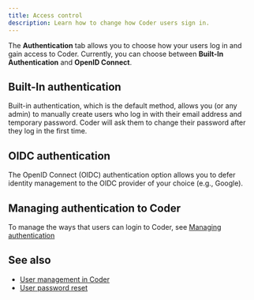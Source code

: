 ```yaml
---
title: Access control
description: Learn how to change how Coder users sign in.
---
```


The **Authentication** tab allows you to choose how your users log in and gain
access to Coder. Currently, you can choose between **Built-In Authentication**
and **OpenID Connect**.

## Built-In authentication

Built-in authentication, which is the default method, allows you (or any admin)
to manually create users who log in with their email address and temporary
password. Coder will ask them to change their password after they log in the
first time.

## OIDC authentication

The OpenID Connect (OIDC) authentication option allows you to defer identity
management to the OIDC provider of your choice (e.g., Google).

## Managing authentication to Coder

To manage the ways that users can login to Coder, see
[Managing authentication](./manage.md)

## See also

- [User management in Coder](users/index.md)
- [User password reset](users/password-reset.md)
